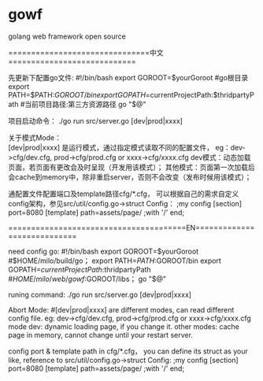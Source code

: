 gowf
====
golang web framework open source

===============================中文============================

先更新下配置go文件:
   #!/bin/bash
   export GOROOT=$yourGoroot      #go根目录
   export PATH=$PATH:$GOROOT/bin
   export GOPATH=$currentProjectPath:$thridpartyPath      #当前项目路径:第三方资源路径
   go "$@"

项目启动命令：
  ./go run src/server.go [dev|prod|xxxx]

关于模式Mode：    
  [dev|prod|xxxx] 是运行模式，通过指定模式读取不同的配置文件，
  eg：dev->cfg/dev.cfg, prod->cfg/prod.cfg or xxxx->cfg/xxxx.cfg
  dev模式：动态加载页面，若页面有更改会及时呈现（开发用该模式）；
  其他模式：页面第一次加载后会cache到memory中，除非重启server，否则不会改变（发布时候用该模式）；

通配置文件配置端口及template路径cfg/*.cfg，
可以根据自己的需求自定义config架构，参见src/util/config.go->struct Config：
   ;my config
   [section]
   port=8080
   [template]
   path=assets/page/ ;with '/' end;

=======================================EN============================

need config go:
   #!/bin/bash
   export GOROOT=$yourGoroot      #$HOME/milo/build/go；
   export PATH=$PATH:$GOROOT/bin
   export GOPATH=$currentProjectPath:$thridpartyPath      #$HOME/milo/web/gowf:$GOROOT/libs；
   go "$@"


runing command: 
 ./go run src/server.go [dev|prod|xxxx]

Abort Mode:
  #[dev|prod|xxxx] are different modes, can read different config file.
  eg: dev->cfg/dev.cfg, prod->cfg/prod.cfg or xxxx->cfg/xxxx.cfg
  mode dev: dynamic loading page, if you change it.
  other modes: cache page in memory, cannot change until your restart server.

config port & template path in cfg/*.cfg，
you can define its struct as your like, reference to src/util/config.go->struct Config:
   ;my config
   [section]
   port=8080
   [template]
   path=assets/page/ ;with '/' end;
